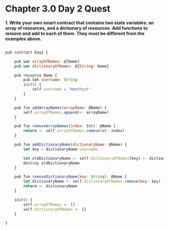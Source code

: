 # Chapter 3.0 Day 2 Quest

**1. Write your own smart contract that contains two state variables: an array of resources, and a dictionary of resources. Add functions to remove and add to each of them. They must be different from the examples above.**

```Javascript

pub contract Day2 {

    pub var arrayOfNames: @[Name]
    pub var dictionaryOfNames: @{String: Name}

    pub resource Name {
        pub let username: String
        init() {
            self.username = "Amethyst"
        }
    }

    pub fun addArrayNames(arrayName: @Name) {
        self.arrayOfNames.append(<- arrayName)
    }

    pub fun removeArrayNames(index: Int): @Name {
        return <- self.arrayOfNames.remove(at: index)
    }

    pub fun addDictionaryName(dictionaryName: @Name) {
        let key = dictionaryName.username

        let oldDictionaryName <- self.dictionaryOfNames[key] <- dictionaryName
        destroy oldDictionaryName
    }

    pub fun removeDictionaryName(key: String): @Name {
        let dictionaryName <- self.dictionaryOfNames.remove(key: key) ?? panic("Could not find username!")
        return <- dictionaryName
    }

    init() {
        self.arrayOfNames <- []
        self.dictionaryOfNames <- {}
    }

}

```
